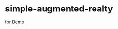 # simple-augmented-realty


for  <a href="https://ssondoss.github.io/simple-augmented-realty/">Demo</a>
